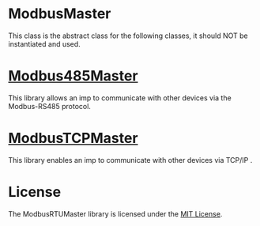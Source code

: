 # ModbusMaster

This class is the abstract class for the following classes, it should NOT be instantiated and used.

# [Modbus485Master](../Modbus485Master/)

This library allows an imp to communicate with other devices via the Modbus-RS485 protocol.

# [ModbusTCPMaster](../ModbusTCPMaster/)

This library enables an imp to communicate with other devices via TCP/IP .

# License

The ModbusRTUMaster library is licensed under the [MIT License](https://github.com/electricimp/thethingsapi/tree/master/LICENSE).
